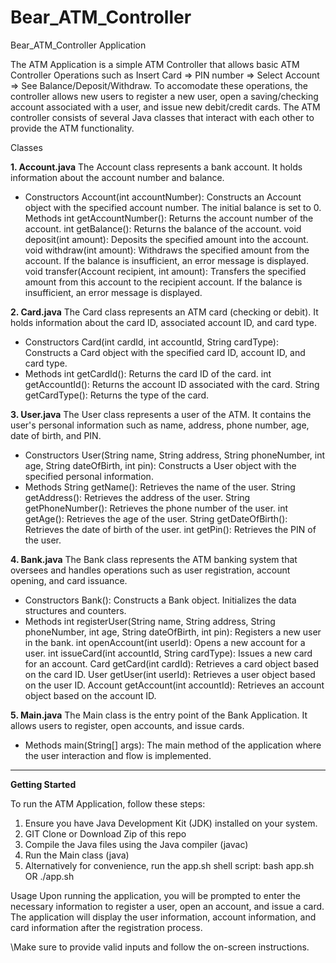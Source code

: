 # Bear_ATM_Controller

Bear_ATM_Controller Application

The ATM Application is a simple ATM Controller that allows basic ATM Controller Operations such as Insert Card => PIN number => Select Account => See Balance/Deposit/Withdraw.
To accomodate these operations, the controller allows new users to register a new user, open a saving/checking account associated with a user, and issue new debit/credit cards. 
The ATM controller consists of several Java classes that interact with each other to provide the ATM functionality.

Classes

**1. Account.java**
   The Account class represents a bank account. It holds information about the account number and balance.

   - Constructors
   Account(int accountNumber): Constructs an Account object with the specified account number. The initial balance is set to 0.
   Methods
   int getAccountNumber(): Returns the account number of the account.
   int getBalance(): Returns the balance of the account.
   void deposit(int amount): Deposits the specified amount into the account.
   void withdraw(int amount): Withdraws the specified amount from the account. If the balance is insufficient, an error message is displayed.
   void transfer(Account recipient, int amount): Transfers the specified amount from this account to the recipient account. If the balance is    insufficient, an error message is displayed.

**2. Card.java**
   The Card class represents an ATM card (checking or debit). It holds information about the card ID, associated account ID, and card type.

   - Constructors
   Card(int cardId, int accountId, String cardType): Constructs a Card object with the specified card ID, account ID, and card type.
   - Methods
   int getCardId(): Returns the card ID of the card.
   int getAccountId(): Returns the account ID associated with the card.
   String getCardType(): Returns the type of the card.

**3. User.java**
   The User class represents a user of the ATM. It contains the user's personal information such as name, address, phone number, age, date of birth, and PIN.

   - Constructors
   User(String name, String address, String phoneNumber, int age, String dateOfBirth, int pin): Constructs a User object with the specified      personal information.
   - Methods
   String getName(): Retrieves the name of the user.
   String getAddress(): Retrieves the address of the user.
   String getPhoneNumber(): Retrieves the phone number of the user.
   int getAge(): Retrieves the age of the user.
   String getDateOfBirth(): Retrieves the date of birth of the user.
   int getPin(): Retrieves the PIN of the user.

**4. Bank.java**
   The Bank class represents the ATM banking system that oversees and handles operations such as user registration, account opening, and card issuance.

   - Constructors
   Bank(): Constructs a Bank object. Initializes the data structures and counters.
   - Methods
   int registerUser(String name, String address, String phoneNumber, int age, String dateOfBirth, int pin): Registers a new user in the bank.
   int openAccount(int userId): Opens a new account for a user.
   int issueCard(int accountId, String cardType): Issues a new card for an account.
   Card getCard(int cardId): Retrieves a card object based on the card ID.
   User getUser(int userId): Retrieves a user object based on the user ID.
   Account getAccount(int accountId): Retrieves an account object based on the account ID.
   
**5. Main.java**
   The Main class is the entry point of the Bank Application. It allows users to register, open accounts, and issue cards.

   - Methods
   main(String[] args): The main method of the application where the user interaction and flow is implemented.


-------------------------------------------------------------------------------------------------------------
**Getting Started**

To run the ATM Application, follow these steps:

1. Ensure you have Java Development Kit (JDK) installed on your system.
2. GIT Clone or Download Zip of this repo 
3. Compile the Java files using the Java compiler (javac)
4. Run the Main class (java) 
5. Alternatively for convenience, run the app.sh shell script:
   bash app.sh
   OR 
   ./app.sh

Usage
Upon running the application, you will be prompted to enter the necessary information to register a user, open an account, and issue a card. 
The application will display the user information, account information, and card information after the registration process.

\Make sure to provide valid inputs and follow the on-screen instructions.
